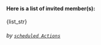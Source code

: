 #### Here is a list of invited member(s): 

{list_str}

###### by [`scheduled Actions`](https://github.com/Delta-Water/Habitica-Party/)